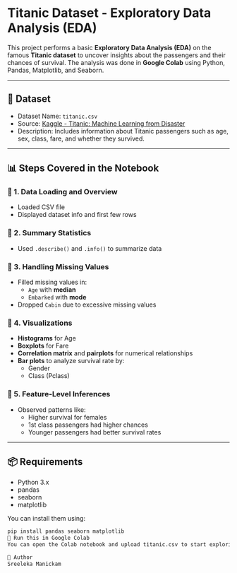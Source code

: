 # Titanic Dataset - Exploratory Data Analysis (EDA)

This project performs a basic **Exploratory Data Analysis (EDA)** on the famous **Titanic dataset** to uncover insights about the passengers and their chances of survival. The analysis was done in **Google Colab** using Python, Pandas, Matplotlib, and Seaborn.

---

## 📂 Dataset

- Dataset Name: `titanic.csv`
- Source: [Kaggle - Titanic: Machine Learning from Disaster](https://www.kaggle.com/c/titanic/data)
- Description: Includes information about Titanic passengers such as age, sex, class, fare, and whether they survived.

---

## 📊 Steps Covered in the Notebook

### 🔹 1. Data Loading and Overview
- Loaded CSV file
- Displayed dataset info and first few rows

### 🔹 2. Summary Statistics
- Used `.describe()` and `.info()` to summarize data

### 🔹 3. Handling Missing Values
- Filled missing values in:
  - `Age` with **median**
  - `Embarked` with **mode**
- Dropped `Cabin` due to excessive missing values

### 🔹 4. Visualizations
- **Histograms** for Age
- **Boxplots** for Fare
- **Correlation matrix** and **pairplots** for numerical relationships
- **Bar plots** to analyze survival rate by:
  - Gender
  - Class (Pclass)

### 🔹 5. Feature-Level Inferences
- Observed patterns like:
  - Higher survival for females
  - 1st class passengers had higher chances
  - Younger passengers had better survival rates

---

## 📦 Requirements

- Python 3.x
- pandas
- seaborn
- matplotlib

You can install them using:

```bash
pip install pandas seaborn matplotlib
🚀 Run this in Google Colab
You can open the Colab notebook and upload titanic.csv to start exploring.

🧠 Author
Sreeleka Manickam

